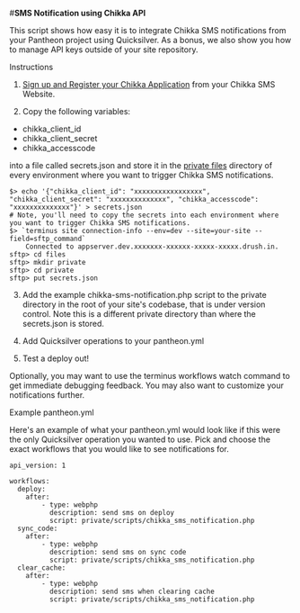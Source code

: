#**SMS Notification using Chikka API**

This script shows how easy it is to integrate Chikka SMS notifications from your Pantheon project using Quicksilver. As a bonus, we also show you how to manage API keys outside of your site repository.

Instructions

1. [Sign up and Register your Chikka Application](https://api.chikka.com/docs/getting-started#register-your-application) from your Chikka SMS Website.

2. Copy the following variables:

 * chikka_client_id
 * chikka_client_secret
 * chikka_accesscode

into a file called secrets.json and store it in the [private files](https://pantheon.io/docs/articles/sites/private-files/) directory of every environment where you want to trigger Chikka SMS notifications.

  ```
  $> echo '{"chikka_client_id": "xxxxxxxxxxxxxxxxx", "chikka_client_secret": "xxxxxxxxxxxxxx", "chikka_accesscode": "xxxxxxxxxxxxxx"}' > secrets.json
  # Note, you'll need to copy the secrets into each environment where you want to trigger Chikka SMS notifications.
  $> `terminus site connection-info --env=dev --site=your-site --field=sftp_command`
      Connected to appserver.dev.xxxxxxx-xxxxxx-xxxxx-xxxxx.drush.in.
  sftp> cd files  
  sftp> mkdir private
  sftp> cd private
  sftp> put secrets.json
  ```
  
3. Add the example chikka-sms-notification.php script to the private directory in the root of your site's codebase, that is under version control. Note this is a different private directory than where the secrets.json is stored.

4. Add Quicksilver operations to your pantheon.yml

5. Test a deploy out!

Optionally, you may want to use the terminus workflows watch command to get immediate debugging feedback. You may also want to customize your notifications further. 

Example pantheon.yml

Here's an example of what your pantheon.yml would look like if this were the only Quicksilver operation you wanted to use. Pick and choose the exact workflows that you would like to see notifications for.

```
api_version: 1

workflows:
  deploy:
    after:
        - type: webphp
          description: send sms on deploy
          script: private/scripts/chikka_sms_notification.php
  sync_code:
    after:
        - type: webphp
          description: send sms on sync code
          script: private/scripts/chikka_sms_notification.php
  clear_cache:
    after:
        - type: webphp
          description: send sms when clearing cache
          script: private/scripts/chikka_sms_notification.php
```
